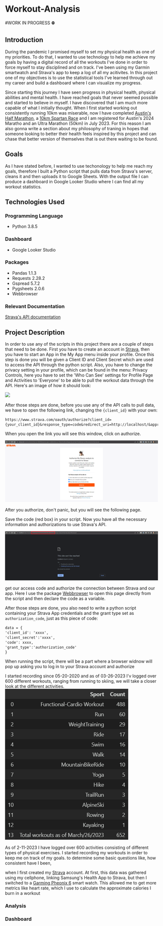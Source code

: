 # Workout-Analysis
#WORK IN PROGRESS :no_entry:
## Introduction
During the pandemic I promised myself to set my physical health as one of my priorities. To do that, I wanted to use technology to help me achieve my goals by having a digital record of all the workouts I've done in order to force myself to stay disciplined and on track. I've been using my Garmin smartwatch and Strava's app to keep a log of all my acitivites. In this project one of my objectives is to use the statistical tools I've learned through out my career and build a dashboard where I can visualize my progress.  

Since starting this journey I have seen progress in physical health, physical abilities and mental health. I have reached goals that never seemed possible and started to believe in myself. I have discovered that I am much more capable of what I initially thought. When I first started working out consistently running 10km was miserable, now I have completed [Austin's Half Marathon](https://youraustinmarathon.com/), a [10km Spartan Race](https://www.spartan.com/) and I am registered for Austin's 2024 Maratho and an Ultra Marathon (50km) in July 2023. For this reason I am also gonna write a section about my philosophy of traning in hopes that someone looking to better their health feels inspired by this project and can chase that better version of themselves that is out there waiting to be found.

## Goals
As I have stated before, I wanted to use techonology to help me reach my goals, therefore I built a Python script that pulls data from Strava's server, cleans it and then uploads it to Google Sheets. With the output file I can produce a dashboard in Google Looker Studio where I can find all my workout statistics. 

## Technologies Used
### Programming Language
- Python 3.8.5
### Dashboard
- Google Looker Studio
### Packages
- Pandas 1.1.3
- Requests 2.28.2
- Gspread 5.7.2
- Pygsheets 2.0.6
- Webbrowser
### Relevant Documentation
[Strava's API documentation](https://developers.strava.com/)

## Project Description
In order to use any of the scripts in this project there are a couple of steps that need to be done. First you have to create an account in [Strava](https://www.strava.com/), then you have to start an App in the My App menu inside your profile. Once this step is done you will be given a Client ID and Client Secret which are used to access the API through the python script. Also, you have to change the privacy setting in your profile, which can be found in the menu: Privacy Controls, here you have to set the 'Who Can See' settings for Profile Page and Activities to 'Everyone' to be able to pull the workout data through the API. Here's an image of how it should look:

<img src="https://raw.githubusercontent.com/ManuelElizaldi/Workout-Analysis-API/main/Images/PrivacySettings.png"/>

After those steps are done, before you use any of the API calls to pull data, we have to open the following link, changing the ```{client_id}``` with your own: 
``` 
https://www.strava.com/oauth/authorize?client_id={your_client_id}&response_type=code&redirect_uri=http://localhost/&approval_prompt=force&scope=profile:read_all,activity:read_all
```
When you open the link you will see this window, click on authorize.

![AuthorizationStep1](Images/StravaAuthorizationStep1.png)

After you authorize, don't panic, but you will see the following page.

Save the code (red box) in your script. Now you have all the necessary information and authorizations to use Strava's API.

![AuthorizationStep2](Images/StravaAuthorizationStep2.png)




 get our access code and authorize the connection between Strava and our app. Here I use the package [Webbrowser](https://docs.python.org/3/library/webbrowser.html) to open this page directly from the script and then declare the code as a variable. 

After those steps are done, you also need to write a python script containing your Strava App credentials and the grant type set as ``` authorization_code ```, just as this piece of code:  

```
data = {
'client_id': 'xxxx',
'client_secret':'xxxx',
'code': xxxx,
'grant_type':'authorization_code'
}
```



When running the script, there will be a part where a browser widnow will pop up asking you to log in to your Strava account and authorize 



I started recording since 05-20-2020 and as of 03-26-2023 I'v logged over 600 different workouts, ranging from running to skiing, we will take a closer look at the different activities.
![WorkoutTypes](Images/WorkoutTypes.png)



As of 2-11-2023 I have logged over 600 activities consisting of different types of physical exercises. I started recording my workouts in order to keep me on track of my goals.  to determine some basic questions like, how consistent have I been, 

when I first created my [Strava](https://www.strava.com/dashboard) account. At first, this data was gathered using my cellphone, linking Samsung's Health App to Strava, but then I switched to a [Garming Pheonix 6](https://www.garmin.com/en-US/p/702902) smart watch. This allowed me to get more metrics like heart rate, which I use to calculate the approximate calories I burn in a workout

### Analysis 
### Dashboard
